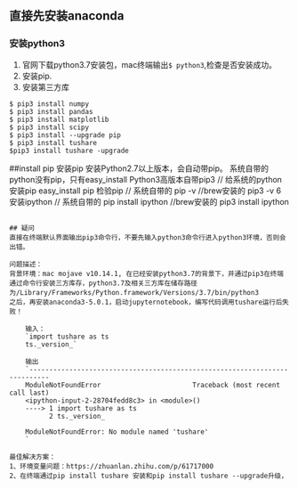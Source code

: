 ## 直接先安装anaconda
### 安装python3 
1. 官网下载python3.7安装包，mac终端输出``$ python3``,检查是否安装成功。
2. 安装pip.
3. 安装第三方库
```
$ pip3 install numpy
$ pip3 install pandas
$ pip3 install matplotlib
$ pip3 install scipy
$ pip3 install --upgrade pip
$ pip3 install tushare
$pip3 install tushare -upgrade 
```
##install pip
安装pip
安装Python2.7以上版本，会自动带pip。
系统自带的python没有pip，只有easy_install
Python3高版本自带pip3
// 给系统的python安装pip
easy_install pip
检验pip
// 系统自带的
pip -v
//brew安装的
pip3 -v
6 安装ipython
// 系统自带的
pip install ipython
//brew安装的
pip3 install ipython

```

## 疑问
直接在终端默认界面输出pip3命令行，不要先输入python3命令行进入python3环境，否则会出错。

问题描述：
背景环境：mac mojave v10.14.1, 在已经安装python3.7的背景下，并通过pip3在终端通过命令行安装三方库存，python3.7及相关三方库在储存路径为/Library/Frameworks/Python.framework/Versions/3.7/bin/python3
之后，再安装anaconda3-5.0.1，启动jupyternotebook，编写代码调用tushare运行后失败！

    输入：
    `import tushare as ts
    ts._version_`
    
    输出
    `---------------------------------------------------------------------------
    ModuleNotFoundError                       Traceback (most recent call last)
    <ipython-input-2-28704fedd8c3> in <module>()
    ----> 1 import tushare as ts
          2 ts._version_
    
    ModuleNotFoundError: No module named 'tushare'
    `

最佳解决方案：
1、环境变量问题：https://zhuanlan.zhihu.com/p/61717000
2、在终端通过pip install tushare 安装和pip install tushare --upgrade升级，
